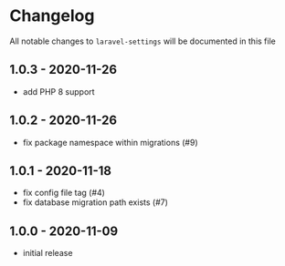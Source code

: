 # Changelog

All notable changes to `laravel-settings` will be documented in this file

## 1.0.3 - 2020-11-26

-  add PHP 8 support

## 1.0.2 - 2020-11-26

- fix package namespace within migrations (#9)

## 1.0.1 - 2020-11-18

- fix config file tag (#4)
- fix database migration path exists (#7)

## 1.0.0 - 2020-11-09

- initial release
